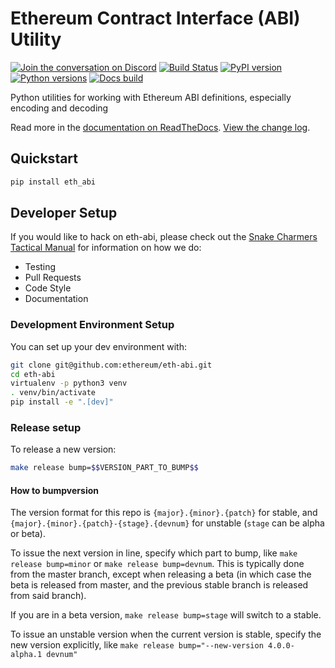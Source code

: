 # Ethereum Contract Interface (ABI) Utility

[![Join the conversation on Discord](https://img.shields.io/discord/809793915578089484?color=blue&label=chat&logo=discord&logoColor=white)](https://discord.gg/GHryRvPB84)
[![Build Status](https://circleci.com/gh/ethereum/eth-abi.svg?style=shield)](https://circleci.com/gh/ethereum/eth-abi)
[![PyPI version](https://badge.fury.io/py/eth-abi.svg)](https://badge.fury.io/py/eth-abi)
[![Python versions](https://img.shields.io/pypi/pyversions/eth-abi.svg)](https://pypi.python.org/pypi/eth-abi)
[![Docs build](https://readthedocs.org/projects/eth-abi/badge/?version=latest)](https://eth-abi.readthedocs.io/en/latest/?badge=latest)
   

Python utilities for working with Ethereum ABI definitions, especially encoding and decoding

Read more in the [documentation on ReadTheDocs](https://eth-abi.readthedocs.io/). [View the change log](https://eth-abi.readthedocs.io/en/latest/release_notes.html).

## Quickstart

```sh
pip install eth_abi
```

## Developer Setup

If you would like to hack on eth-abi, please check out the [Snake Charmers
Tactical Manual](https://github.com/ethereum/snake-charmers-tactical-manual)
for information on how we do:

- Testing
- Pull Requests
- Code Style
- Documentation

### Development Environment Setup

You can set up your dev environment with:

```sh
git clone git@github.com:ethereum/eth-abi.git
cd eth-abi
virtualenv -p python3 venv
. venv/bin/activate
pip install -e ".[dev]"
```

### Release setup

To release a new version:

```sh
make release bump=$$VERSION_PART_TO_BUMP$$
```

#### How to bumpversion

The version format for this repo is `{major}.{minor}.{patch}` for stable, and
`{major}.{minor}.{patch}-{stage}.{devnum}` for unstable (`stage` can be alpha or beta).

To issue the next version in line, specify which part to bump,
like `make release bump=minor` or `make release bump=devnum`. This is typically done from the
master branch, except when releasing a beta (in which case the beta is released from master,
and the previous stable branch is released from said branch).

If you are in a beta version, `make release bump=stage` will switch to a stable.

To issue an unstable version when the current version is stable, specify the
new version explicitly, like `make release bump="--new-version 4.0.0-alpha.1 devnum"`
